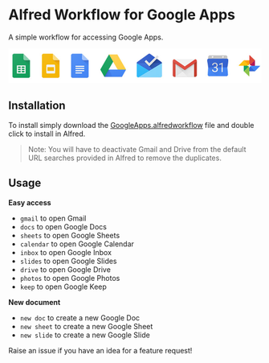 # Alfred Workflow for Google Apps
A simple workflow for accessing Google Apps.

![Icons](icons.jpg)

## Installation
To install simply download the [GoogleApps.alfredworkflow](GoogleApps.alfredworkflow?raw=true) file and double click to install in Alfred.

> Note: You will have to deactivate Gmail and Drive from the default URL searches provided in Alfred to remove the duplicates.

## Usage
**Easy access**
* `gmail` to open Gmail
* `docs` to open Google Docs
* `sheets` to open Google Sheets
* `calendar` to open Google Calendar
* `inbox` to open Google Inbox
* `slides` to open Google Slides
* `drive` to open Google Drive
* `photos` to open Google Photos
* `keep` to open Google Keep

**New document**
* `new doc` to create a new Google Doc
* `new sheet` to create a new Google Sheet
* `new slide` to create a new Google Slide


Raise an issue if you have an idea for a feature request!

